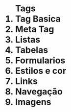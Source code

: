 <!DOCTYPE html>
<html lang="pt-br">
    <head>
        <meta charset="UTF-8">
        <meta name="viewport" content="width=device-width, initial-scale=1.0">
        <title>Aprendendo HTML</title>
    </head>
    <body>
    	<h1>
    		<ol>Tags
    			<li>Tag Basica</li>
    			<li>Meta Tag</li>
    			<li>Listas</li>
    			<li>Tabelas</li>
    			<li>Formularios</li>
    			<li>Estilos e cor</li>
    			<li>Links</li>
    			<li>Navegação</li>
    			<li>Imagens</li>
    		</ol>
    	</h1>
    </body>
</html>
	

